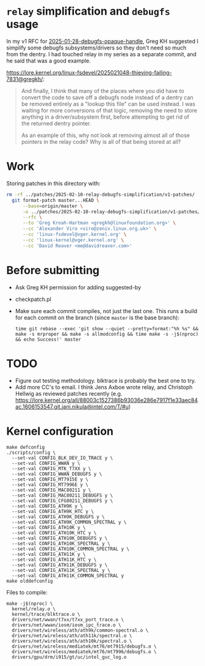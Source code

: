 # `relay` simplification and `debugfs` usage

In my v1 RFC for [2025-01-28-debugfs-opaque-handle](../2025-01-28-debugfs-opaque-handle), Greg KH suggested I simplify some debugfs subsystems/drivers so they don't need so much from the dentry. I had touched relay in my series as a separate commit, and he said that was a good example.

<https://lore.kernel.org/linux-fsdevel/2025021048-thieving-failing-7831@gregkh/>:

> And finally, I think that many of the places where you did have to
> convert the code to save off a debugfs node instead of a dentry can be
> removed entirely as a "lookup this file" can be used instead.  I was
> waiting for more conversions of that logic, removing the need to store
> anything in a driver/subsystem first, before attempting to get rid of
> the returned dentry pointer.
>
> As an example of this, why not look at removing almost all of those
> pointers in the relay code?  Why is all of that being stored at all?

# Work

Storing patches in this directory with:

```bash
rm -rf ../patches/2025-02-10-relay-debugfs-simplification/v1-patches/
  git format-patch master...HEAD \
      --base=origin/master \
      -o ../patches/2025-02-10-relay-debugfs-simplification/v1-patches/ \
      --rfc \
      --to 'Greg Kroah-Hartman <gregkh@linuxfoundation.org>' \
      --cc 'Alexander Viro <viro@zeniv.linux.org.uk>' \
      --cc 'linux-fsdevel@vger.kernel.org' \
      --cc 'linux-kernel@vger.kernel.org' \
      --cc 'David Reaver <me@davidreaver.com>'
```

# Before submitting

- Ask Greg KH permission for adding suggested-by
- checkpatch.pl
- Make sure each commit compiles, not just the last one. This runs a build for each commit on the branch (since `master` is the base branch):

  ```
  time git rebase --exec 'git show --quiet --pretty=format:"%h %s" && make -s mrproper && make -s allmodconfig && time make -s -j$(nproc) && echo Success!' master
  ```

# TODO

- Figure out testing methodology. blktrace is probably the best one to try.
- Add more CC's to email. I think Jens Axboe wrote relay, and Christoph Hellwig as reviewed patches recently (e.g. <https://lore.kernel.org/all/88003c1527386b93036e286e7917f1e33aec84ac.1606153547.git.jani.nikula@intel.com/T/#u>)

# Kernel configuration

```
make defconfig
./scripts/config \
  --set-val CONFIG_BLK_DEV_IO_TRACE y \
  --set-val CONFIG_WWAN y \
  --set-val CONFIG_MTK_T7XX y \
  --set-val CONFIG_WWAN_DEBUGFS y \
  --set-val CONFIG_MT7915E y \
  --set-val CONFIG_MT7996E y \
  --set-val CONFIG_MAC80211 y \
  --set-val CONFIG_MAC80211_DEBUGFS y \
  --set-val CONFIG_CFG80211_DEBUGFS y \
  --set-val CONFIG_ATH9K y \
  --set-val CONFIG_ATH9K_HTC y \
  --set-val CONFIG_ATH9K_DEBUGFS y \
  --set-val CONFIG_ATH9K_COMMON_SPECTRAL y \
  --set-val CONFIG_ATH10K y \
  --set-val CONFIG_ATH10K_HTC y \
  --set-val CONFIG_ATH10K_DEBUGFS y \
  --set-val CONFIG_ATH10K_SPECTRAL y \
  --set-val CONFIG_ATH10K_COMMON_SPECTRAL y \
  --set-val CONFIG_ATH11K y \
  --set-val CONFIG_ATH11K_HTC y \
  --set-val CONFIG_ATH11K_DEBUGFS y \
  --set-val CONFIG_ATH11K_SPECTRAL y \
  --set-val CONFIG_ATH11K_COMMON_SPECTRAL y
make olddefconfig
```

Files to compile:

```
make -j$(nproc) \
  kernel/relay.o \
  kernel/trace/blktrace.o \
  drivers/net/wwan/t7xx/t7xx_port_trace.o \
  drivers/net/wwan/iosm/iosm_ipc_trace.o \
  drivers/net/wireless/ath/ath9k/common-spectral.o \
  drivers/net/wireless/ath/ath11k/spectral.o \
  drivers/net/wireless/ath/ath10k/spectral.o \
  drivers/net/wireless/mediatek/mt76/mt7915/debugfs.o \
  drivers/net/wireless/mediatek/mt76/mt7996/debugfs.o \
  drivers/gpu/drm/i915/gt/uc/intel_guc_log.o
```
